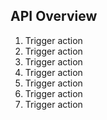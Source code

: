 ## API Overview

1. Trigger action
2. Trigger action
3. Trigger action
4. Trigger action
5. Trigger action
6. Trigger action
7. Trigger action
